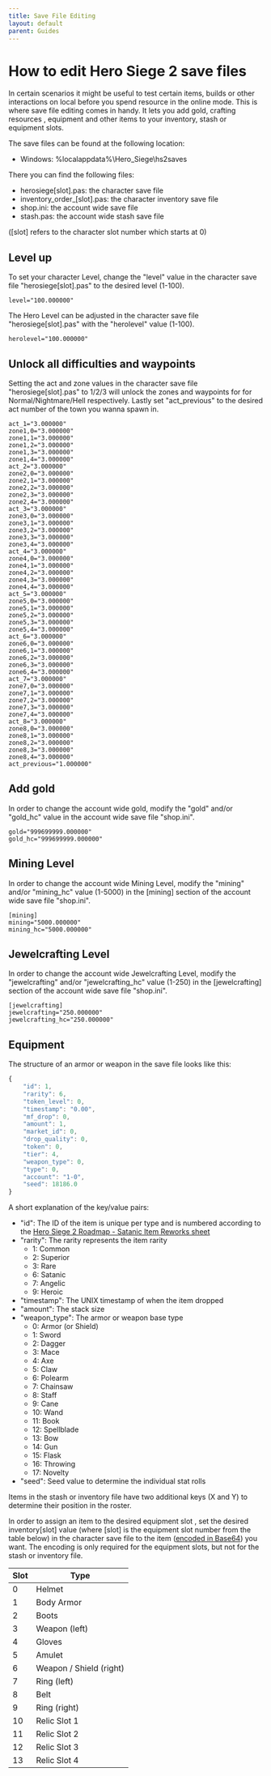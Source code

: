 ```yaml
---
title: Save File Editing
layout: default
parent: Guides
---
```


# How to edit Hero Siege 2 save files
In certain scenarios it might be useful to test certain items, builds or other interactions on local before you spend resource in the online mode. This is where save file editing comes in handy. It lets you add gold, crafting resources , equipment and other items to your inventory, stash or equipment slots.

The save files can be found at the following location:
- Windows: %localappdata%\Hero_Siege\hs2saves

There you can find the following files:
- herosiege[slot].pas: the character save file
- inventory_order_[slot].pas: the character inventory save file
- shop.ini: the account wide save file
- stash.pas: the account wide stash save file

([slot] refers to the character slot number which starts at 0)

## Level up
To set your character Level, change the "level" value in the character save file "herosiege[slot].pas" to the desired level (1-100).
```
level="100.000000"
```

The Hero Level can be adjusted in the character save file "herosiege[slot].pas" with the "herolevel" value (1-100).
```
herolevel="100.000000"
```

## Unlock all difficulties and waypoints
Setting the act and zone values in the character save file "herosiege[slot].pas" to 1/2/3 will unlock the zones and waypoints for for Normal/Nightmare/Hell respectively. Lastly set "act_previous" to the desired act number of the town you wanna spawn in.

```
act_1="3.000000"
zone1,0="3.000000"
zone1,1="3.000000"
zone1,2="3.000000"
zone1,3="3.000000"
zone1,4="3.000000"
act_2="3.000000"
zone2,0="3.000000"
zone2,1="3.000000"
zone2,2="3.000000"
zone2,3="3.000000"
zone2,4="3.000000"
act_3="3.000000"
zone3,0="3.000000"
zone3,1="3.000000"
zone3,2="3.000000"
zone3,3="3.000000"
zone3,4="3.000000"
act_4="3.000000"
zone4,0="3.000000"
zone4,1="3.000000"
zone4,2="3.000000"
zone4,3="3.000000"
zone4,4="3.000000"
act_5="3.000000"
zone5,0="3.000000"
zone5,1="3.000000"
zone5,2="3.000000"
zone5,3="3.000000"
zone5,4="3.000000"
act_6="3.000000"
zone6,0="3.000000"
zone6,1="3.000000"
zone6,2="3.000000"
zone6,3="3.000000"
zone6,4="3.000000"
act_7="3.000000"
zone7,0="3.000000"
zone7,1="3.000000"
zone7,2="3.000000"
zone7,3="3.000000"
zone7,4="3.000000"
act_8="3.000000"
zone8,0="3.000000"
zone8,1="3.000000"
zone8,2="3.000000"
zone8,3="3.000000"
zone8,4="3.000000"
act_previous="1.000000"
```
## Add gold
In order to change the account wide gold, modify the "gold" and/or "gold_hc" value in the account wide save file "shop.ini".

```
gold="999699999.000000"
gold_hc="999699999.000000"
```

## Mining Level
In order to change the account wide Mining Level, modify the "mining" and/or "mining_hc" value (1-5000) in the [mining] section of the account wide save file "shop.ini".

```
[mining]
mining="5000.000000"
mining_hc="5000.000000"
```

## Jewelcrafting Level
In order to change the account wide Jewelcrafting Level, modify the "jewelcrafting" and/or "jewelcrafting_hc" value (1-250) in the [jewelcrafting] section of the account wide save file "shop.ini".

```
[jewelcrafting]
jewelcrafting="250.000000"
jewelcrafting_hc="250.000000"
```

## Equipment
The structure of an armor or weapon in the save file looks like this:

```js
{
    "id": 1,
    "rarity": 6,
    "token_level": 0,
    "timestamp": "0.00",
    "mf_drop": 0,
    "amount": 1,
    "market_id": 0,
    "drop_quality": 0,
    "token": 0,
    "tier": 4,
    "weapon_type": 0,
    "type": 0,
    "account": "1-0",
    "seed": 18186.0
}
```

A short explanation of the key/value pairs:
- "id": The ID of the item is unique per type and is numbered according to the [Hero Siege 2 Roadmap - Satanic Item Reworks sheet](https://docs.google.com/spreadsheets/d/1QWjl6lITbMkjptYPIRwnIVUs7JQkqfEqAILlCgp1zAM/edit#gid=957743150)
- "rarity": The rarity represents the item rarity
    - 1: Common
    - 2: Superior
    - 3: Rare
    - 6: Satanic
    - 7: Angelic
    - 9: Heroic
- "timestamp": The UNIX timestamp of when the item dropped
- "amount": The stack size
- "weapon_type": The armor or weapon base type
    - 0: Armor (or Shield)
    - 1: Sword
    - 2: Dagger
    - 3: Mace
    - 4: Axe
    - 5: Claw
    - 6: Polearm
    - 7: Chainsaw
    - 8: Staff
    - 9: Cane
    - 10: Wand
    - 11: Book
    - 12: Spellblade
    - 13: Bow
    - 14: Gun
    - 15: Flask
    - 16: Throwing
    - 17: Novelty
- "seed": Seed value to determine the individual stat rolls

Items in the stash or inventory file have two additional keys (X and Y) to determine their position in the roster.

In order to assign an item to the desired equipment slot , set the desired inventory[slot] value (where [slot] is the equipment slot number from the table below) in the character save file to the item ([encoded in Base64](https://www.base64encode.org/)) you want. The encoding is only required for the equipment slots, but not for the stash or inventory file.

| Slot | Type                    |
|------|-------------------------|
| 0    | Helmet                  |
| 1    | Body Armor              |
| 2    | Boots                   |
| 3    | Weapon (left)           |
| 4    | Gloves                  |
| 5    | Amulet                  |
| 6    | Weapon / Shield (right) |
| 7    | Ring (left)             |
| 8    | Belt                    |
| 9    | Ring (right)            |
| 10   | Relic Slot 1            |
| 11   | Relic Slot 2            |
| 12   | Relic Slot 3            |
| 13   | Relic Slot 4            |